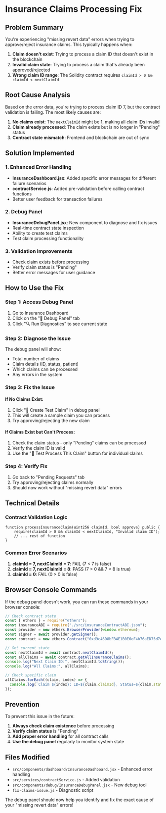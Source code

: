 # Insurance Claims Processing Fix

## Problem Summary
You're experiencing "missing revert data" errors when trying to approve/reject insurance claims. This typically happens when:

1. **Claim doesn't exist**: Trying to process a claim ID that doesn't exist in the blockchain
2. **Invalid claim state**: Trying to process a claim that's already been approved/rejected
3. **Wrong claim ID range**: The Solidity contract requires `claimId > 0 && claimId < nextClaimId`

## Root Cause Analysis
Based on the error data, you're trying to process claim ID 7, but the contract validation is failing. The most likely causes are:

1. **No claims exist**: The `nextClaimId` might be 1, making all claim IDs invalid
2. **Claim already processed**: The claim exists but is no longer in "Pending" status
3. **Contract state mismatch**: Frontend and blockchain are out of sync

## Solution Implemented

### 1. Enhanced Error Handling
- **InsuranceDashboard.jsx**: Added specific error messages for different failure scenarios
- **contractService.js**: Added pre-validation before calling contract functions
- Better user feedback for transaction failures

### 2. Debug Panel
- **InsuranceDebugPanel.jsx**: New component to diagnose and fix issues
- Real-time contract state inspection
- Ability to create test claims
- Test claim processing functionality

### 3. Validation Improvements
- Check claim exists before processing
- Verify claim status is "Pending"
- Better error messages for user guidance

## How to Use the Fix

### Step 1: Access Debug Panel
1. Go to Insurance Dashboard
2. Click on the "🔧 Debug Panel" tab
3. Click "🔍 Run Diagnostics" to see current state

### Step 2: Diagnose the Issue
The debug panel will show:
- Total number of claims
- Claim details (ID, status, patient)
- Which claims can be processed
- Any errors in the system

### Step 3: Fix the Issue

#### If No Claims Exist:
1. Click "🧪 Create Test Claim" in debug panel
2. This will create a sample claim you can process
3. Try approving/rejecting the new claim

#### If Claims Exist but Can't Process:
1. Check the claim status - only "Pending" claims can be processed
2. Verify the claim ID is valid
3. Use the "🔧 Test Process This Claim" button for individual claims

### Step 4: Verify Fix
1. Go back to "Pending Requests" tab
2. Try approving/rejecting claims normally
3. Should now work without "missing revert data" errors

## Technical Details

### Contract Validation Logic
```solidity
function processInsuranceClaim(uint256 claimId, bool approve) public {
    require(claimId > 0 && claimId < nextClaimId, "Invalid claim ID");
    // ... rest of function
}
```

### Common Error Scenarios
1. **claimId = 7, nextClaimId = 7**: FAIL (7 < 7 is false)
2. **claimId = 7, nextClaimId = 8**: PASS (7 > 0 && 7 < 8 is true)
3. **claimId = 0**: FAIL (0 > 0 is false)

## Browser Console Commands
If the debug panel doesn't work, you can run these commands in your browser console:

```javascript
// Check contract state
const { ethers } = require("ethers");
const insuranceABI = require("./src/insuranceContractABI.json");
const provider = new ethers.BrowserProvider(window.ethereum);
const signer = await provider.getSigner();
const contract = new ethers.Contract("0xd9c46D8bFB4E1B0E6eF4b76aED75d7eF7d5A1e6f", insuranceABI.abi, signer);

// Get current state
const nextClaimId = await contract.nextClaimId();
const allClaims = await contract.getAllInsuranceClaims();
console.log("Next Claim ID:", nextClaimId.toString());
console.log("All Claims:", allClaims);

// Check specific claim
allClaims.forEach((claim, index) => {
  console.log(`Claim ${index}: ID=${claim.claimId}, Status=${claim.status}`);
});
```

## Prevention
To prevent this issue in the future:

1. **Always check claim existence** before processing
2. **Verify claim status** is "Pending"
3. **Add proper error handling** for all contract calls
4. **Use the debug panel** regularly to monitor system state

## Files Modified
- `src/components/dashboard/InsuranceDashboard.jsx` - Enhanced error handling
- `src/services/contractService.js` - Added validation
- `src/components/debug/InsuranceDebugPanel.jsx` - New debug tool
- `fix-claims-issue.js` - Diagnostic script

The debug panel should now help you identify and fix the exact cause of your "missing revert data" errors!
